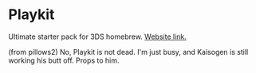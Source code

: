 # Playkit
Ultimate starter pack for 3DS homebrew.
[Website link.](https://pillows2.github.io/3dsplaykit)

(from pillows2) No, Playkit is not dead. I'm just busy, and Kaisogen is still working his butt off. Props to him.
